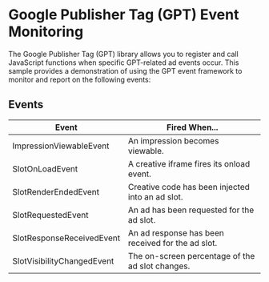 # Google Publisher Tag (GPT) Event Monitoring

The Google Publisher Tag (GPT) library allows you to register and call JavaScript functions when specific GPT-related ad events occur. This sample provides a demonstration of using the GPT event framework to monitor and report on the following events:

## Events

| Event                      | Fired When...                                       |
|----------------------------|-----------------------------------------------------|
| ImpressionViewableEvent    | An impression becomes viewable.                     |
| SlotOnLoadEvent            | A creative iframe fires its onload event.           |
| SlotRenderEndedEvent       | Creative code has been injected into an ad slot.    |
| SlotRequestedEvent         | An ad has been requested for the ad slot.           |
| SlotResponseReceivedEvent  | An ad response has been received for the ad slot.   |
| SlotVisibilityChangedEvent | The on-screen percentage of the ad slot changes.    |
